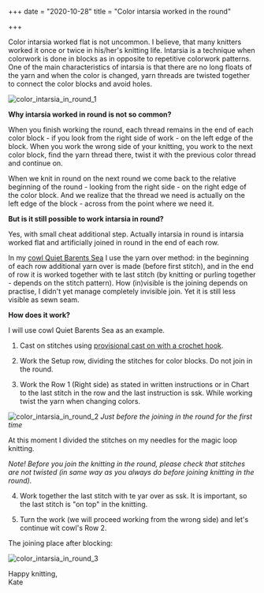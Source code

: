 +++
date = "2020-10-28"
title = "Color intarsia worked in the round"

+++

Color intarsia worked flat is not uncommon. I believe, that many knitters worked it once or twice in his/her's knitting life. Intarsia is a technique when colorwork is done in blocks as in opposite to repetitive colorwork patterns. One of the main characteristics of intarsia is that there are no long floats of the yarn and when the color is changed, yarn threads are twisted together to connect the color blocks and avoid holes. 

<!--more-->

![color_intarsia_in_round_1](../images/color_intarsia_in_round_1.webp)

**Why intarsia worked in round is not so common?**

When you finish working the round, each thread remains in the end of each color block - if you look from the right side of work - on the left edge of the block. When you work the wrong side of your knitting, you work to the next color block, find the yarn thread there, twist it with the previous color thread and continue on. 

When we knit in round on the next round we come back to the relative beginning of the round - looking from the right side  - on the right edge of the color block. And we realize that the thread we need is actually on the left edge of the block - across from the point where we need it. 

**But is it still possible to work intarsia in round?**

Yes, with small cheat additional step. Actually intarsia in round is intarsia worked flat and artificially joined in round in the end of each row.

In my [cowl Quiet Barents Sea](https://www.ravelry.com/patterns/library/quiet-barents-sea-cowl) I use the yarn over method: in the beginning of each row additional yarn over is made (before first stitch), and in the end of row it is worked together with te last stitch (by knitting or purling together - depends on the stitch pattern). How (in)visible is the joining depends on practise, I didn't yet manage completely invisible join. Yet it is still less visible as sewn seam.

**How does it work?**

I will use cowl Quiet Barents Sea as an example.

1. Cast on stitches using [provisional cast on with a crochet hook](https://blog.tincanknits.com/2015/07/16/provisional-cast-on-needle-and-hook-method/).

2. Work the Setup row, dividing the stitches for color blocks. Do not join in the round.

3. Work the Row 1 (Right side) as stated in written instructions or in Chart to the last stitch in the row and the last instruction is ssk. While working twist the yarn when changing colors.

![color_intarsia_in_round_2](../images/color_intarsia_in_round_2.webp)
*Just before the joining in the round for the first time*

At this moment I divided the stitches on my needles for the magic loop knitting. 

*Note! Before you join the knitting in the round, please check that stitches are not twisted (in same way as you always do before joining knitting in the round).*

4. Work together the last stitch with te yar over as ssk. It is important, so the last stitch is "on top" in the knitting.

5. Turn the work (we will proceed working from the wrong side) and let's continue wit cowl's Row 2.

The joining place after blocking:

![color_intarsia_in_round_3](../images/color_intarsia_in_round_3.webp)

Happy knitting,  
Kate